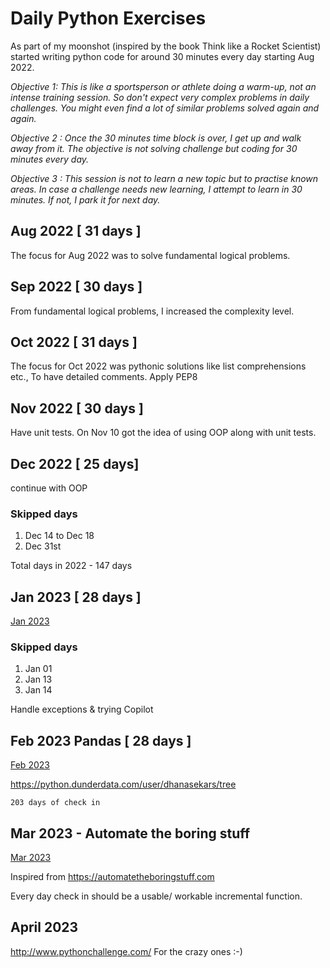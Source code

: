 # Daily Python Exercises 

As part of my moonshot (inspired by the book Think like a Rocket Scientist) 
started writing python code for around 30 minutes every day starting Aug 2022.

_Objective 1: This is like a sportsperson or athlete doing a warm-up, not an intense training session. 
So don't expect very complex problems in daily challenges. You might even find a lot of similar problems solved again and again._

_Objective 2 : Once the 30 minutes time block is over, I get up and walk away from it. 
The objective is not solving challenge but coding for 30 minutes every day._

_Objective 3 : This session is not to learn a new topic but to practise known areas. 
In case a challenge needs new learning, I attempt to learn in 30 minutes. If not, I park it for next day._

## Aug 2022 [ 31 days ]

The focus for Aug 2022 was to solve fundamental logical problems.

## Sep 2022 [ 30 days ]

From fundamental logical problems, I increased the complexity level.

## Oct 2022 [ 31 days ]

The focus for Oct 2022 was pythonic solutions like list comprehensions etc.,
To have detailed comments. Apply PEP8
## Nov 2022 [ 30 days ] 

Have unit tests. On Nov 10 got the idea of using OOP along with unit tests.

## Dec 2022 [ 25 days]

continue with OOP

### Skipped days

1. Dec 14 to Dec 18
2. Dec 31st

Total days in 2022 - 147 days

## Jan 2023 [ 28 days ]

[Jan 2023](https://github.com/dhanasekars/Daily-Python-Practise/tree/main/2023/01)
### Skipped days
1. Jan 01
2. Jan 13
3. Jan 14

Handle exceptions & trying Copilot

## Feb 2023 Pandas [ 28 days ]
[Feb 2023](https://github.com/dhanasekars/Daily-Python-Practise/tree/main/2023/02%20Pandas)

https://python.dunderdata.com/user/dhanasekars/tree

`203 days of check in` 


## Mar 2023 - Automate the boring stuff 
[Mar 2023](https://github.com/dhanasekars/Daily-Python-Practise/tree/main/2023/03%20AutomateBoringStuffs) 

Inspired from https://automatetheboringstuff.com

Every day check in should be a usable/ workable incremental function.

## April 2023

http://www.pythonchallenge.com/ For the crazy ones  :-) 
